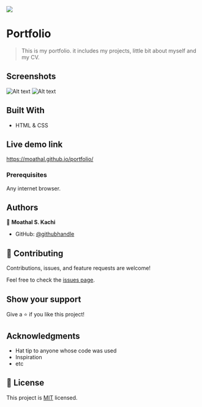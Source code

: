![](https://img.shields.io/badge/Microverse-blueviolet)

# Portfolio

> This is my portfolio. it includes my projects, little bit about myself and my CV.

## Screenshots
![Alt text](/../desktop-view/icons&imgs/porfoliomobileSs.png?raw=true "Mobile Version")
![Alt text](/../desktop-view/icons&imgs/portfoliodesktopSs.png?raw=true "Desktop Version")

## Built With

- HTML & CSS

## Live demo link 

https://moathal.github.io/portfolio/

### Prerequisites

 Any internet browser.


## Authors

👤 **Moathal S. Kachi**

- GitHub: [@githubhandle](https://github.com/moathal)

## 🤝 Contributing

Contributions, issues, and feature requests are welcome!

Feel free to check the [issues page](../../issues/).

## Show your support

Give a ⭐️ if you like this project!

## Acknowledgments

- Hat tip to anyone whose code was used
- Inspiration
- etc

## 📝 License

This project is [MIT](./MIT.md) licensed.
